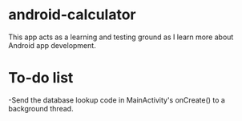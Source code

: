 android-calculator
==================

This app acts as a learning and testing ground as I learn more about Android app development.

To-do list
==========
-Send the database lookup code in MainActivity's onCreate() to a background thread.
